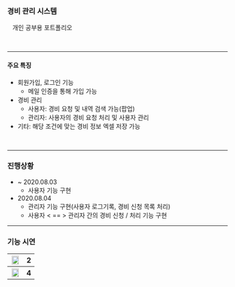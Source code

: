 ### 경비 관리 시스템

&nbsp;&nbsp; 개인 공부용 포트폴리오

<br/> 

---

#### 주요 특징​

- 회원가입, 로그인 기능
	- 메일 인증을 통해 가입 가능
- 경비 관리
	- 사용자: 경비 요청 및 내역 검색 가능(팝업)
	- 관리자: 사용자의 경비 요청 처리 및 사용자 관리
- 기타: 해당 조건에 맞는 경비 정보 엑셀 저장 가능
<br/>

--- 

### 진행상황

- ~ 2020.08.03
	- 사용자 기능 구현
- 2020.08.04
	- 관리자 기능 구현(사용자 로그기록, 경비 신청 목록 처리)
	- 사용자 < == > 관리자 간의 경비 신청 / 처리 기능 구현

---
### 기능 시연

<table>
	<tr>
		<th><img src="https://user-images.githubusercontent.com/58450731/89272927-d28c0500-d679-11ea-9e4c-09bf5dd28d3e.gif" width="90%"></th>
		<th>2</th>
	</tr>
	<tr>
		<th><img src="![admin-gif](https://user-images.githubusercontent.com/58450731/89273482-90af8e80-d67a-11ea-8707-c4d8813da48b.gif)" width="90%"></th>
		<th>4</th>
	</tr>
<table>
	
	
